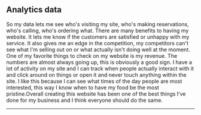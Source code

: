  ## Analytics data 
So my data lets me see who's visiting my site, who's making reservations, who's calling, who's ordering what. There are many benefits to having my website. It lets me know if the customers are satisfied or unhappy with my service. It also gives me an edge in the competition, my competitors can't see what I'm selling out on or what actually isn't doing well at the moment. One of my favorite things to check on my website is my revenue. The numbers are almost always going up, this is obviously a good sign. I have a lot of activity on my site and I can track when people actually interact with it and click around on things or open it and never touch anything within the site. I like this because I can see what times of the day people are most interested, this way I know when to have my food be the most pristine.Overall creating this website has been one of the best things I’ve done for my business and I think everyone should do the same. 


---

